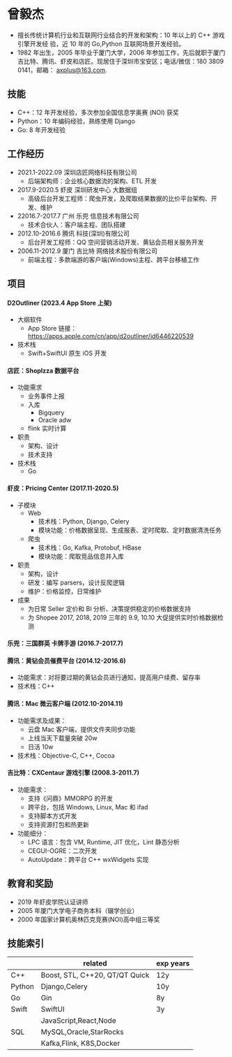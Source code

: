 # 曾毅杰

-   擅长传统计算机行业和互联网行业结合的开发和架构：10 年以上的 C++ 游戏引擎开发经 验，近 10 年的 Go,Python 互联网场景开发经验。
-   1982 年出生，2005 年毕业于厦门大学，2006 年参加工作，先后就职于厦门吉比特、腾讯、虾皮和店匠。现居住于深圳市宝安区；电话/微信：180 3809 0141，邮箱： axplus@163.com.

## 技能

-   C++：12 年开发经验，多次参加全国信息学奥赛 (NOI) 获奖
-   Python：10 年编码经验，熟练使用 Django
-   Go: 8 年开发经验

## 工作经历

-   2021.1-2022.09 深圳店匠网络科技有限公司
    -   后端架构师：企业核心数据流的架构、ETL 开发
-   2017.9-2020.5 虾皮 深圳研发中心 大数据组
    -   高级后台开发工程师：爬虫开发，及爬取结果数据的比价平台架构、开发、维护
-   22016.7-2017.7 广州 乐兜 信息技术有限公司
    -   技术合伙人：客户端主程、团队搭建
-   2012.10-2016.6 腾讯 科技(深圳)有限公司
    -   后台开发工程师：QQ 空间营销活动开发、黄钻会员相关服务开发
-   2006.11-2012.9 厦门 吉比特 网络技术股份有限公司
    -   前端主程：多款端游的客户端(Windows)主程、跨平台移植工作

## 项目

#### D2Outliner (2023.4 App Store 上架)

-   大纲软件
    -   App Store 链接：https://apps.apple.com/cn/app/d2outliner/id6446220539
-   技术栈
    -   Swift+SwiftUI 原生 iOS 开发

#### 店匠：Shoplzza 数据平台

-   功能需求
    -   业务事件上报
    -   入库
        -   Bigquery
        -   Oracle adw
    -   flink 实时计算
-   职责
    -   架构、设计
    -   技术支持
-   技术栈
    -   Go

#### 虾皮：Pricing Center (2017.11-2020.5)

-   子模块
    -   Web
        -   技术栈：Python, Django, Celery
        -   模块功能：价格数据呈现、生成报表、定时爬取、定时数据清洗任务
    -   爬虫
        -   技术栈：Go, Kafka, Protobuf, HBase
        -   模块功能：爬取竞品信息并入库
-   职责
    -   架构，设计
    -   研发：编写 parsers，设计反爬逻辑
    -   维护：价格监控，日常维护
-   成果
    -   为日常 Seller 定价和 BI 分析、决策提供稳定的价格数据支持
    -   为 Shopee 2017, 2018, 2019 三年的 9.9, 10.10 大促提供实时价格数据检测

#### 乐兜：三国群英 卡牌手游 (2016.7-2017.7)

#### 腾讯：黄钻会员催费平台 (2014.12-2016.6)

-   功能需求：对将要过期的黄钻会员进行通知，提高用户续费、留存率
-   技术栈：C++

#### 腾讯：Mac 微云客户端 (2012.10-2014.11)

-   功能需求及成果：
    -   云盘 Mac 客户端，提供文件夹同步功能
    -   上线当天下载量突破 20w
    -   日活 10w
-   技术栈：Objective-C, C++, Cocoa

#### 吉比特：CXCentaur 游戏引擎 (2008.3-2011.7)

-   功能需求：
    -   支持《问鼎》MMORPG 的开发
    -   跨平台，包括 Windows, Linux, Mac 和 ifad
    -   支持脚本方式开发
    -   支持资源打包和热更新
-   功能细分：
    -   LPC 语言：包含 VM, Runtime, JIT 优化，Lint 静态分析
    -   CEGUI-OGRE：二次开发
    -   AutoUpdate：跨平台 C++ wxWidgets 实现

## 教育和奖励

-   2019 年虾皮学院认证讲师
-   2005 年厦门大学电子商务本科（辍学创业）
-   2000 年国家计算机奥林匹克竞赛(NOI)高中组三等奖

## 技能索引

|        | related                        | exp years |
| ------ | ------------------------------ | --------- |
| C++    | Boost, STL, C++20, QT/QT Quick | 12y       |
| Python | Django,Celery                  | 10y       |
| Go     | Gin                            | 8y        |
| Swift  | SwiftUI                        | 3y        |
|        | JavaScript,React,Node          |           |
| SQL    | MySQL,Oracle,StarRocks         |           |
|        | Kafka,Flink, K8S,Docker        |           |
